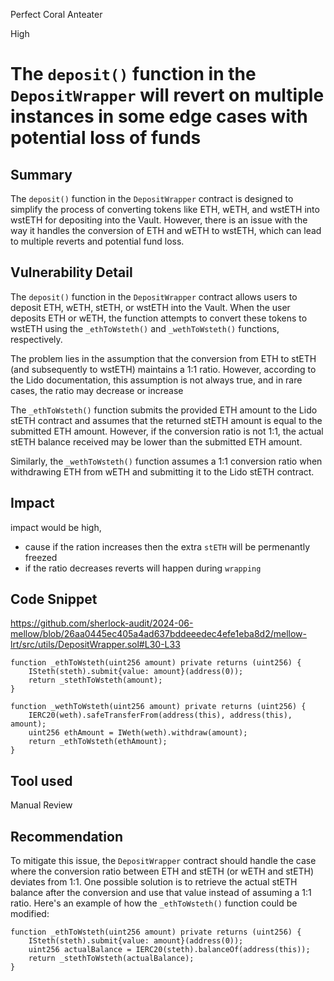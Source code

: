 Perfect Coral Anteater

High

# The `deposit()` function in the `DepositWrapper` will revert on multiple instances in some edge cases with potential loss of funds

## Summary

The `deposit()` function in the `DepositWrapper` contract is designed to simplify the process of converting tokens like ETH, wETH, and wstETH into wstETH for depositing into the Vault. However, there is an issue with the way it handles the conversion of ETH and wETH to wstETH, which can lead to multiple reverts and potential fund loss.

## Vulnerability Detail

The `deposit()` function in the `DepositWrapper` contract allows users to deposit ETH, wETH, stETH, or wstETH into the Vault. When the user deposits ETH or wETH, the function attempts to convert these tokens to wstETH using the `_ethToWsteth()` and `_wethToWsteth()` functions, respectively.

The problem lies in the assumption that the conversion from ETH to stETH (and subsequently to wstETH) maintains a 1:1 ratio. However, according to the Lido documentation, this assumption is not always true, and in rare cases, the ratio may decrease or increase

The `_ethToWsteth()` function submits the provided ETH amount to the Lido stETH contract and assumes that the returned stETH amount is equal to the submitted ETH amount. However, if the conversion ratio is not 1:1, the actual stETH balance received may be lower than the submitted ETH amount.

Similarly, the `_wethToWsteth()` function assumes a 1:1 conversion ratio when withdrawing ETH from wETH and submitting it to the Lido stETH contract.

## Impact

impact would be high, 
- cause if the ration increases then the extra `stETH` will be permenantly freezed
- if the ratio decreases reverts will happen during `wrapping`


## Code Snippet

https://github.com/sherlock-audit/2024-06-mellow/blob/26aa0445ec405a4ad637bddeeedec4efe1eba8d2/mellow-lrt/src/utils/DepositWrapper.sol#L30-L33
```solidity
function _ethToWsteth(uint256 amount) private returns (uint256) {
    ISteth(steth).submit{value: amount}(address(0));
    return _stethToWsteth(amount);
}
```
```solidity
function _wethToWsteth(uint256 amount) private returns (uint256) {
    IERC20(weth).safeTransferFrom(address(this), address(this), amount);
    uint256 ethAmount = IWeth(weth).withdraw(amount);
    return _ethToWsteth(ethAmount);
}
```

## Tool used

Manual Review

## Recommendation

To mitigate this issue, the `DepositWrapper` contract should handle the case where the conversion ratio between ETH and stETH (or wETH and stETH) deviates from 1:1. One possible solution is to retrieve the actual stETH balance after the conversion and use that value instead of assuming a 1:1 ratio. Here's an example of how the `_ethToWsteth()` function could be modified:

```solidity
function _ethToWsteth(uint256 amount) private returns (uint256) {
    ISteth(steth).submit{value: amount}(address(0));
    uint256 actualBalance = IERC20(steth).balanceOf(address(this));
    return _stethToWsteth(actualBalance);
}
```